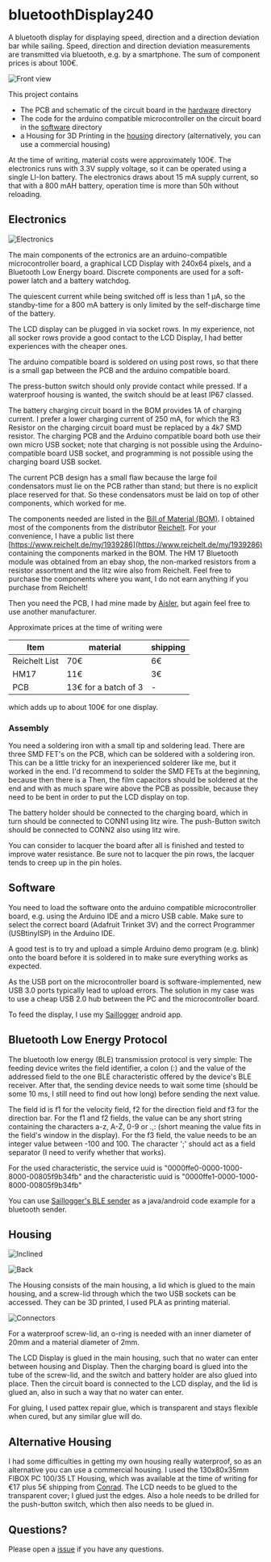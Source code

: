 # bluetoothDisplay240

A bluetooth display for displaying speed, direction and a direction deviation bar while sailing.
Speed, direction and direction deviation measurements are transmitted via bluetooth, 
e.g. by a smartphone. The sum of component prices is about 100€.

![Front view](images/front.jpg)

This project contains
- The PCB and schematic of the circuit board in the [hardware](hardware) directory
- The code for the arduino compatible microcontroller on the circuit board in the [software](software) directory
- a Housing for 3D Printing  in the [housing](housing) directory
  (alternatively, you can use a commercial housing)

At the time of writing, material costs were approximately 100€. 
The electronics runs with 3.3V supply voltage, so it can be operated using a single LI-Ion battery.
The electronics draws about 15 mA supply current, so that with a 800 mAH battery, 
operation time is more than 50h without reloading.

## Electronics

![Electronics](images/electronics.jpg)

The main components of the ectronics are an arduino-compatible microcontroller board,
a graphical LCD Display with 240x64 pixels, and a Bluetooth Low Energy board. 
Discrete components are used for a soft-power latch and a battery watchdog. 

The quiescent current while being switched off is less than 1 μA,
so the standby-time for a 800 mA battery is only limited by the self-discharge time
of the battery.

The LCD display can be plugged in via socket rows. 
In my experience, not all socker rows provide a good contact to the LCD Display,
I had better experiences with the cheaper ones.

The arduino compatible board is soldered on using post rows, so that there is a small gap 
between the PCB and the arduino compatible board.

The press-button switch should only provide contact while pressed.
If a waterproof housing is wanted, the switch should be at least IP67 classed.

The battery charging circuit board in the BOM provides 1A of charging current.
I prefer a lower charging current of 250 mA, for which the R3 Resistor 
on the charging circuit board must be replaced by a 4k7 SMD resistor.
The charging PCB and the Arduino compatible board both use their own micro USB socket;
note that charging is not possible using the Arduino-compatible board USB socket, 
and programming is not possible using the charging board USB socket.

The current PCB design has a small flaw because the large foil condensators must lie on the PCB
rather than stand; but there is no explicit place reserved for that. 
So these condensators must be laid on top of other components, which worked for me.

The components needed are listed in the [Bill of Material (BOM)](hardware/bom.md). 
I obtained most of the components from the distributor [Reichelt](https://www.reichelt.de).
For your convenience, I have a public list there 
[https://www.reichelt.de/my/1939286](https://www.reichelt.de/my/1939286) 
containing the components marked in the BOM.
The HM 17 Bluetooth module was obtained from an ebay shop,
the non-marked resistors from a resistor assortment and the litz wire also from Reichelt.
Feel free to purchase the components where you want,
I do not earn anything if you purchase from Reichelt!

Then you need the PCB, I had mine made by [Aisler](https://aisler.net/), but again feel free to use another manufacturer.

Approximate prices at the time of writing were

| **Item**      | **material** | **shipping** |
| ------------- | ------------ | ------------ |
| Reichelt List | 70€          | 6€           |
| HM17          | 11€          | 3€           |
| PCB           | 13€ for a batch of 3 | -    |

which adds up to about 100€ for one display.

### Assembly

You need a soldering iron with a small tip and soldering lead.
There are three SMD FET's on the PCB, which can be soldered with a soldering iron.
This can be a little tricky for an inexperienced solderer like me, but it worked in the end.
I'd recommend to solder the SMD FETs at the beginning, because then there is a 
Then, the film capacitors should be soldered at the end and with as much spare wire above the PCB as possible,
because they need to be bent in order to put the LCD display on top.

The battery holder should be connected to the charging board, 
which in turn should be connected to CONN1 using litz wire.
The push-Button switch should be connected to CONN2 also using litz wire.

You can consider to lacquer the board after all is finished and tested to improve water resistance. 
Be sure not to lacquer the pin rows, the lacquer tends to creep up in the pin holes.

## Software

You need to load the software onto the arduino compatible microcontroller board, e.g. using the Arduino IDE
and a micro USB cable. Make sure to select the correct board (Adafruit Trinket 3V) 
and the correct Programmer (USBtinyISP) in the Arduino IDE.

A good test is to try and upload a simple Arduino demo program (e.g. blink) onto the board 
before it is soldered in to make sure everything works as expected.

As the USB port on the microcontroller board is software-implemented,
new USB 3.0 ports typically lead to upload errors. 
The solution in my case was to use a cheap USB 2.0 hub between the PC and the microcontroller board.

To feed the display, I use my [Saillogger](https://github.com/thomasfox/saillogger) android app.

## Bluetooth Low Energy Protocol

The bluetooth low energy (BLE) transmission protocol is very simple: 
The feeding device writes the field identifier, a colon (:) and the value of the addressed field
to the one BLE characteristic offered by the device's BLE receiver. After that, the sending device needs to wait some time
(should be some 10 ms, I still need to find out how long) before sending the next value.

The field id is f1 for the velocity field, f2 for the direction field and f3 for the direction bar.
For the f1 and f2 fields, the value can be any short string containing the characters a-z, A-Z, 0-9 or .,:
(short meaning the value fits in the field's window in the display).
For the f3 field, the value needs to be an integer value between -100 and 100.
The character ';' should act as a field separator (I need to verify whether that works).

For the used characteristic, the service uuid is "0000ffe0-0000-1000-8000-00805f9b34fb"
and the characteristic uuid is "0000ffe1-0000-1000-8000-00805f9b34fb"

You can use  [Saillogger's BLE sender](https://github.com/thomasfox/saillogger/blob/master/app/src/main/java/com/github/thomasfox/saildata/sender/BleSender.java)
as a java/android code example for a bluetooth sender.

## Housing

![Inclined](images/inclined.jpg)

![Back](images/back.jpg)

The Housing consists of the main housing, a lid which is glued to the main housing, 
and a screw-lid through which the two USB sockets can be accessed. 
They can be 3D printed, I used PLA as printing material.

![Connectors](images/connectors.jpg)

For a waterproof screw-lid, an o-ring is needed with an inner diameter of 20mm 
and a material diameter of 2mm.

The LCD Display is glued in the main housing, such that no water can enter between housing and Display.
Then the charging board is glued into the tube of the screw-lid, and the switch and battery holder 
are also glued into place.
Then the circuit board is connected to the LCD display, and the lid is glued an, 
also in such a way that no water can enter.

For gluing, I used pattex repair glue, which is transparent and stays flexible when cured, but any similar glue will do.

## Alternative Housing

I had some difficulties in getting my own housing really waterproof, so as an alternative
you can use a commercial housing. I used the 130x80x35mm FIBOX PC 100/35 LT Housing, 
which was available at the time of writing for €17 plus 5€ shipping from [Conrad](https://www.conrad.de).
The LCD needs to be glued to the transparent cover; I glued just the edges. 
Also a hole needs to be drilled for the push-button switch, which then also needs to be glued in.

## Questions?

Please open a [issue](../../issues) if you have any questions.
